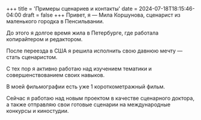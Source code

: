 +++
title = 'Примеры сценариев и контакты'
date = 2024-07-18T18:15:46-04:00
draft = false
+++
Привет, я — Мила Коршунова, сценарист из маленького городка в Пенсильвании.

До этого я долгое время жила в Петербурге, где работала копирайтером и редактором.

После переезда в США я решила исполнить свою давнюю мечту — стать сценаристом.

С тех пор я активно работаю над изучением тематики и совершенствованием своих навыков.

В моей фильмографии есть уже 1 короткометражный фильм.

Сейчас я работаю над новым проектом в качестве сценарного доктора, а также отправляю свои готовые сценарии на международные конкурсы и киностудии. 
